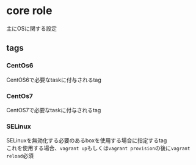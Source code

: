 core role
=====

主にOSに関する設定

tags
-----

### CentOs6

CentOS6で必要なtaskに付与されるtag


### CentOs7

CentOS7で必要なtaskに付与されるtag


### SELinux

SELinuxを無効化する必要のあるboxを使用する場合に指定するtag  
これを使用する場合、`vagrant up`もしくは`vagrant provision`の後に`vagrant reload`必須


